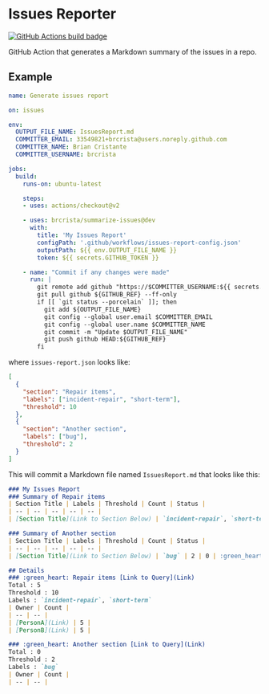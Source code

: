 # Issues Reporter

[![GitHub Actions build badge](https://github.com/actions/typescript-action/workflows/build-test/badge.svg)](https://github.com/brcrista/summarize-issues/actions?query=workflow%3Abuild-test)

GitHub Action that generates a Markdown summary of the issues in a repo.

## Example

```yml
name: Generate issues report

on: issues

env:
  OUTPUT_FILE_NAME: IssuesReport.md
  COMMITTER_EMAIL: 33549821+brcrista@users.noreply.github.com
  COMMITTER_NAME: Brian Cristante
  COMMITTER_USERNAME: brcrista

jobs:
  build:
    runs-on: ubuntu-latest

    steps:
    - uses: actions/checkout@v2

    - uses: brcrista/summarize-issues@dev
      with:
        title: 'My Issues Report'
        configPath: '.github/workflows/issues-report-config.json'
        outputPath: ${{ env.OUTPUT_FILE_NAME }}
        token: ${{ secrets.GITHUB_TOKEN }}

    - name: "Commit if any changes were made"
      run: |
        git remote add github "https://$COMMITTER_USERNAME:${{ secrets.GITHUB_TOKEN }}@github.com/$GITHUB_REPOSITORY.git"
        git pull github ${GITHUB_REF} --ff-only
        if [[ `git status --porcelain` ]]; then
          git add ${OUTPUT_FILE_NAME}
          git config --global user.email $COMMITTER_EMAIL
          git config --global user.name $COMMITTER_NAME
          git commit -m "Update $OUTPUT_FILE_NAME"
          git push github HEAD:${GITHUB_REF}
        fi
```

where `issues-report.json` looks like:

```json
[
  {
    "section": "Repair items",
    "labels": ["incident-repair", "short-term"],
    "threshold": 10
  },
  {
    "section": "Another section",
    "labels": ["bug"],
    "threshold": 2
  }
]
```

This will commit a Markdown file named `IssuesReport.md` that looks like this:

```markdown
### My Issues Report
### Summary of Repair items
| Section Title | Labels | Threshold | Count | Status |
| -- | -- | -- | -- | -- |
| [Section Title](Link to Section Below) | `incident-repair`, `short-term` | 10 | 5 | :green_heart: |

### Summary of Another section
| Section Title | Labels | Threshold | Count | Status |
| -- | -- | -- | -- | -- |
| [Section Title](Link to Section Below) | `bug` | 2 | 0 | :green_heart: |

## Details
### :green_heart: Repair items [Link to Query](Link)
Total : 5
Threshold : 10
Labels : `incident-repair`, `short-term`
| Owner | Count |
| -- | -- |
| [PersonA](Link) | 5 |
| [PersonB](Link) | 5 |

### :green_heart: Another section [Link to Query](Link)
Total : 0
Threshold : 2
Labels : `bug`
| Owner | Count |
| -- | -- |
```
